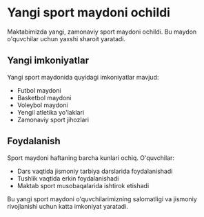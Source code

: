 # Yangi sport maydoni ochildi

Maktabimizda yangi, zamonaviy sport maydoni ochildi. Bu maydon o'quvchilar uchun yaxshi sharoit yaratadi.

## Yangi imkoniyatlar

Yangi sport maydonida quyidagi imkoniyatlar mavjud:

- Futbol maydoni
- Basketbol maydoni
- Voleybol maydoni
- Yengil atletika yo'laklari
- Zamonaviy sport jihozlari

## Foydalanish

Sport maydoni haftaning barcha kunlari ochiq. O'quvchilar:

- Dars vaqtida jismoniy tarbiya darslarida foydalanishadi
- Tushlik vaqtida erkin foydalanishadi
- Maktab sport musobaqalarida ishtirok etishadi

Bu yangi sport maydoni o'quvchilarimizning salomatligi va jismoniy rivojlanishi uchun katta imkoniyat yaratadi.
